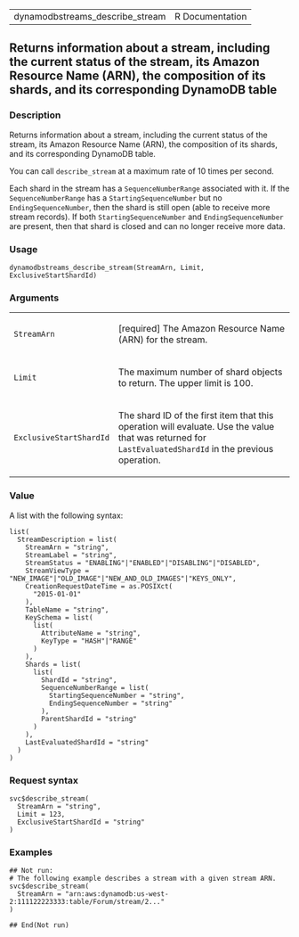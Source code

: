 <table style="width: 100%;">
<tbody>
<tr class="odd">
<td>dynamodbstreams_describe_stream</td>
<td style="text-align: right;">R Documentation</td>
</tr>
</tbody>
</table>

## Returns information about a stream, including the current status of the stream, its Amazon Resource Name (ARN), the composition of its shards, and its corresponding DynamoDB table

### Description

Returns information about a stream, including the current status of the
stream, its Amazon Resource Name (ARN), the composition of its shards,
and its corresponding DynamoDB table.

You can call `describe_stream` at a maximum rate of 10 times per second.

Each shard in the stream has a `SequenceNumberRange` associated with it.
If the `SequenceNumberRange` has a `StartingSequenceNumber` but no
`EndingSequenceNumber`, then the shard is still open (able to receive
more stream records). If both `StartingSequenceNumber` and
`EndingSequenceNumber` are present, then that shard is closed and can no
longer receive more data.

### Usage

    dynamodbstreams_describe_stream(StreamArn, Limit, ExclusiveStartShardId)

### Arguments

<table>
<colgroup>
<col style="width: 35%" />
<col style="width: 65%" />
</colgroup>
<tbody>
<tr class="odd">
<td><code
id="dynamodbstreams_describe_stream_:_StreamArn">StreamArn</code></td>
<td><p>[required] The Amazon Resource Name (ARN) for the
stream.</p></td>
</tr>
<tr class="even">
<td><code id="dynamodbstreams_describe_stream_:_Limit">Limit</code></td>
<td><p>The maximum number of shard objects to return. The upper limit is
100.</p></td>
</tr>
<tr class="odd">
<td><code
id="dynamodbstreams_describe_stream_:_ExclusiveStartShardId">ExclusiveStartShardId</code></td>
<td><p>The shard ID of the first item that this operation will evaluate.
Use the value that was returned for <code>LastEvaluatedShardId</code> in
the previous operation.</p></td>
</tr>
</tbody>
</table>

### Value

A list with the following syntax:

    list(
      StreamDescription = list(
        StreamArn = "string",
        StreamLabel = "string",
        StreamStatus = "ENABLING"|"ENABLED"|"DISABLING"|"DISABLED",
        StreamViewType = "NEW_IMAGE"|"OLD_IMAGE"|"NEW_AND_OLD_IMAGES"|"KEYS_ONLY",
        CreationRequestDateTime = as.POSIXct(
          "2015-01-01"
        ),
        TableName = "string",
        KeySchema = list(
          list(
            AttributeName = "string",
            KeyType = "HASH"|"RANGE"
          )
        ),
        Shards = list(
          list(
            ShardId = "string",
            SequenceNumberRange = list(
              StartingSequenceNumber = "string",
              EndingSequenceNumber = "string"
            ),
            ParentShardId = "string"
          )
        ),
        LastEvaluatedShardId = "string"
      )
    )

### Request syntax

    svc$describe_stream(
      StreamArn = "string",
      Limit = 123,
      ExclusiveStartShardId = "string"
    )

### Examples

    ## Not run: 
    # The following example describes a stream with a given stream ARN.
    svc$describe_stream(
      StreamArn = "arn:aws:dynamodb:us-west-2:111122223333:table/Forum/stream/2..."
    )

    ## End(Not run)
